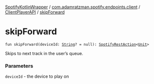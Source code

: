 [SpotifyKotlinWrapper](../../index.md) / [com.adamratzman.spotify.endpoints.client](../index.md) / [ClientPlayerAPI](index.md) / [skipForward](./skip-forward.md)

# skipForward

`fun skipForward(deviceId: `[`String`](https://kotlinlang.org/api/latest/jvm/stdlib/kotlin/-string/index.html)`? = null): `[`SpotifyRestAction`](../../com.adamratzman.spotify.main/-spotify-rest-action/index.md)`<`[`Unit`](https://kotlinlang.org/api/latest/jvm/stdlib/kotlin/-unit/index.html)`>`

Skips to next track in the user’s queue.

### Parameters

`deviceId` - the device to play on